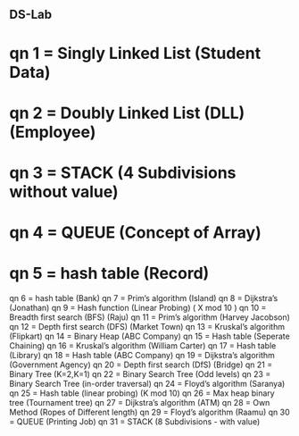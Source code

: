 ## DS-Lab

# qn 1 = Singly Linked List (Student Data)
# qn 2 = Doubly Linked List (DLL) (Employee)
# qn 3 = STACK (4 Subdivisions without value)
# qn 4 = QUEUE (Concept of Array)
# qn 5 = hash table (Record)
qn 6 = hash table (Bank)
qn 7 = Prim’s algorithm (Island)
qn 8 = Dijkstra’s (Jonathan)
qn 9 = Hash function (Linear Probing) ( X mod 10 )
qn 10 = Breadth first search (BFS) (Raju)
qn 11 = Prim’s algorithm (Harvey Jacobson)
qn 12 = Depth first search (DFS) (Market Town)
qn 13 = Kruskal’s algorithm (Flipkart)
qn 14 = Binary Heap (ABC Company)
qn 15 = Hash table (Seperate Chaining)
qn 16 = Kruskal’s algorithm (William Carter)
qn 17 = Hash table (Library)
qn 18 = Hash table (ABC Company)
qn 19 = Dijkstra’s algorithm (Government Agency)
qn 20 = Depth first search (DfS) (Bridge)
qn 21 = Binary Tree (K=2,K=1)
qn 22 = Binary Search Tree (Odd levels)
qn 23 = Binary Search Tree (in-order traversal)
qn 24 = Floyd’s algorithm (Saranya)
qn 25 = Hash table (linear probing) (K mod 10)
qn 26 = Max heap binary tree (Tournament tree)
qn 27 = Dijkstra’s algorithm  (ATM)
qn 28 = Own Method (Ropes of Different length)
qn 29 = Floyd’s algorithm (Raamu)
qn 30 = QUEUE (Printing Job)
qn 31 = STACK (8 Subdivisions - with value)
